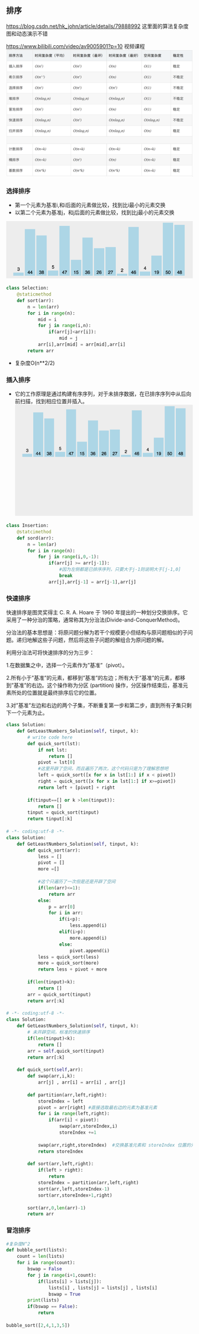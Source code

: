 

## 排序
https://blog.csdn.net/hk_john/article/details/79888992 这里面的算法复杂度图和动态演示不错

https://www.bilibili.com/video/av9005901?p=10
视频课程
![](../imgs/O(n).png)

### 选择排序
* 第一个元素为基准i,和i后面的元素做比较，找到比i最小的元素交换
* 以第二个元素为基准j，和j后面的元素做比较，找到比j最小的元素交换

![](../imgs/选择排序.gif)

```python
class Selection:
    @staticmethod
    def sort(arr):
        n = len(arr)
        for i in range(n):
            mid = i
            for j in range(i,n):
                if(arr[j]<arr[i]):
                    mid = j 
            arr[i],arr[mid] = arr[mid],arr[i]
        return arr 
```
* 复杂度O(n**2/2)

### 插入排序
* 它的工作原理是通过构建有序序列，对于未排序数据，在已排序序列中从后向前扫描，找到相应位置并插入。
![](../imgs/插入排序.gif)

```python
class Insertion:
    @statcimethod
    def sord(arr):
        n = len(ar)
        for i in range(n):
            for j in range(i,0,-1):
                if(arr[j] >= arr[j-1]):
                    #因为左侧都是已排序序列，只要大于j-1则说明大于[j-1,0]
                    break
                arr[j],arr[j-1] = arr[j-1],arr[j]
```



### 快速排序
快速排序是图灵奖得主 C. R. A. Hoare 于 1960 年提出的一种划分交换排序。它采用了一种分治的策略，通常称其为分治法(Divide-and-ConquerMethod)。

分治法的基本思想是：将原问题分解为若干个规模更小但结构与原问题相似的子问题。递归地解这些子问题，然后将这些子问题的解组合为原问题的解。

利用分治法可将快速排序的分为三步：

1.在数据集之中，选择一个元素作为”基准”（pivot）。

2.所有小于”基准”的元素，都移到”基准”的左边；所有大于”基准”的元素，都移到”基准”的右边。这个操作称为分区 (partition) 操作，分区操作结束后，基准元素所处的位置就是最终排序后它的位置。

3.对”基准”左边和右边的两个子集，不断重复第一步和第二步，直到所有子集只剩下一个元素为止。



```python
class Solution:
    def GetLeastNumbers_Solution(self, tinput, k):
        # write code here
        def quick_sort(lst):
            if not lst:
                return []
            pivot = lst[0]
            #这里开辟了空间，而且遍历了两次，这个代码只是为了理解思想吧
            left = quick_sort([x for x in lst[1:] if x < pivot])
            right = quick_sort([x for x in lst[1:] if x>=pivot])
            return left + [pivot] + right 
    
        if(tinput==[] or k >len(tinput)):
            return []
        tinput = quick_sort(tinput)
        return tinput[:k]

# -*- coding:utf-8 -*-
class Solution:
    def GetLeastNumbers_Solution(self, tinput, k):
        def quick_sort(arr):
            less = [] 
            pivot = []
            more =[]

            #这个只遍历了一次但是还是开辟了空间
            if(len(arr)<=1):
                return arr
            else:
                p = arr[0]
                for i in arr:
                    if(i<p):
                        less.append(i)
                    elif(i>p):
                        more.append(i)
                    else:
                        pivot.append(i)
            less = quick_sort(less)
            more = quick_sort(more)
            return less + pivot + more
        
        if(len(tinput)<k):
            return []
        arr = quick_sort(tinput)
        return arr[:k]

# -*- coding:utf-8 -*-
class Solution:
    def GetLeastNumbers_Solution(self, tinput, k):
        # 未开辟空间，标准的快速排序
        if(len(tinput)<k):
            return []
        arr = self.quick_sort(tinput)
        return arr[:k]
    
    def quick_sort(self,arr):
        def swap(arr,i,k):
            arr[j] , arr[i] = arr[i] , arr[j]
            
        def partition(arr,left,right):
            storeIndex = left
            pivot = arr[right] #直接选取最右边的元素为基准元素
            for i in range(left,right):
                if(arr[i] < pivot):
                    swap(arr,storeIndex,i)
                    storeIndex +=1
                    
            swap(arr,right,storeIndex)  #交换基准元素和 storeIndex 位置的元素的位置,为什么这里有个swap，因为sotreindex右边的都比pivot大
            return storeIndex
            
        def sort(arr,left,right):
            if(left > right):
                return 
            storeIndex = partition(arr,left,right)
            sort(arr,left,storeIndex-1)
            sort(arr,storeIndex+1,right)
            
        sort(arr,0,len(arr)-1)
        return arr

```


### 冒泡排序

```python 
#复杂度N^2
def bubble_sort(lists):
    count = len(lists)
    for i in range(count):
        bswap = False
        for j in range(i+1,count):
            if(lists[i] > lists[j]):
                lists[i] , lists[j] = lists[j] , lists[i]
                bswap = True
        print(lists)
        if(bswap == False):
            return 
        
bubble_sort([2,4,1,3,5])
```